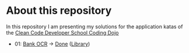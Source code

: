 # About this repository

In this repository I am presenting my solutions for the application katas of the [Clean Code Developer School Coding Dojo](https://ccd-school.de/coding-dojo/ "Coding Dojo")

+ 01: [Bank OCR](https://ccd-school.de/en/coding-dojo/application-katas/bankocr/ "Bank OCR") -> [Done](/01_1_BankOCR/ "Project Folder") ([Library](/01_2_BankOCRLibrary/ "Library Folder"))